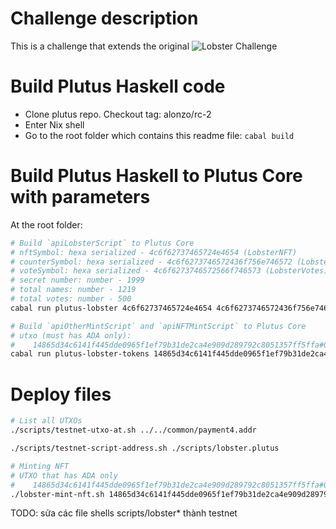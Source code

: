 # Challenge description
This is a challenge that extends the original ![Lobster Challenge](https://github.com/input-output-hk/lobster-challenge)

# Build Plutus Haskell code
- Clone plutus repo. Checkout tag: alonzo/rc-2
- Enter Nix shell
- Go to the root folder which contains this readme file: `cabal build`

# Build Plutus Haskell to Plutus Core with parameters
At the root folder:
```bash
# Build `apiLobsterScript` to Plutus Core
# nftSymbol: hexa serialized - 4c6f62737465724e4654 (LobsterNFT)
# counterSymbol: hexa serialized - 4c6f6273746572436f756e746572 (LobsterCounter)
# voteSymbol: hexa serialized - 4c6f6273746572566f746573 (LobsterVotes)
# secret number: number - 1999
# total names: number - 1219
# total votes: number - 500
cabal run plutus-lobster 4c6f62737465724e4654 4c6f6273746572436f756e746572 4c6f6273746572566f746573 1999 1219 500

# Build `apiOtherMintScript` and `apiNFTMintScript` to Plutus Core
# utxo (must has ADA only):
#    14865d34c6141f445dde0965f1ef79b31de2ca4e909d289792c8051357ff5ffa#0 (payment4.addr)
cabal run plutus-lobster-tokens 14865d34c6141f445dde0965f1ef79b31de2ca4e909d289792c8051357ff5ffa#0
```

# Deploy files
```bash
# List all UTXOs
./scripts/testnet-utxo-at.sh ../../common/payment4.addr

./scripts/testnet-script-address.sh ./scripts/lobster.plutus

# Minting NFT
# UTXO that has ADA only
#    14865d34c6141f445dde0965f1ef79b31de2ca4e909d289792c8051357ff5ffa#0 (payment4.addr)
./lobster-mint-nft.sh 14865d34c6141f445dde0965f1ef79b31de2ca4e909d289792c8051357ff5ffa#0 ../../common/payment4.addr ../../common/payment4.skey


```

TODO: sửa các file shells scripts/lobster* thành testnet